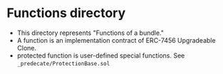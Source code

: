 # Functions directory
- This directory represents "Functions of a bundle."
- A function is an implementation contract of ERC-7456 Upgradeable Clone.
- protected function is user-defined special functions. See `_predecate/ProtectionBase.sol`